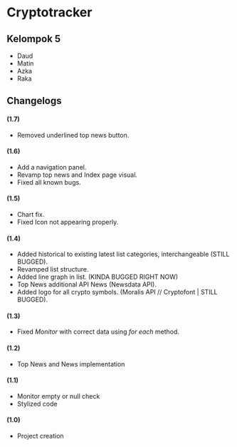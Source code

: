 # Cryptotracker

## Kelompok 5

- Daud
- Matin
- Azka
- Raka

## Changelogs

#### (1.7)

- Removed underlined top news button.

#### (1.6)

- Add a navigation panel.
- Revamp top news and Index page visual.
- Fixed all known bugs.

#### (1.5)

- Chart fix.
- Fixed Icon not appearing properly. 

#### (1.4)

- Added historical to existing latest list categories, interchangeable (STILL BUGGED).
- Revamped list structure.
- Added line graph in list. (KINDA BUGGED RIGHT NOW)
- Top News additional API News (Newsdata API).
- Added logo for all crypto symbols. (Moralis API // Cryptofont | STILL BUGGED).

#### (1.3)

- Fixed *Monitor* with correct data using *for each* method.

#### (1.2)

- Top News and News implementation

#### (1.1)

- Monitor empty or null check
- Stylized code

#### (1.0)

- Project creation